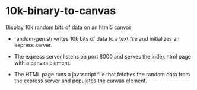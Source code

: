 # 10k-binary-to-canvas
Display 10k random bits of data on an html5 canvas

* random-gen.sh writes 10k bits of data to a text file and initializes an express server.

* The express server listens on port 8000 and serves the index.html page with a canvas element.

* The HTML page runs a javascript file that fetches the random data from the express server and populates the canvas element.
